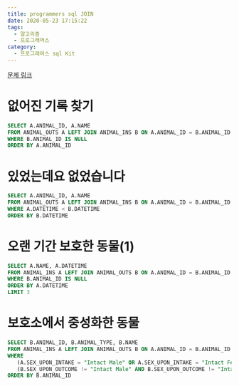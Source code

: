 ```yaml
---
title: programmers sql JOIN
date: 2020-05-23 17:15:22
tags:
  - 알고리즘
  - 프로그래머스
category:
  - 프로그래머스 sql Kit
---
```


[문제 링크](https://programmers.co.kr/learn/courses/30/parts/17046)

# 없어진 기록 찾기

```sql
SELECT A.ANIMAL_ID, A.NAME
FROM ANIMAL_OUTS A LEFT JOIN ANIMAL_INS B ON A.ANIMAL_ID = B.ANIMAL_ID
WHERE B.ANIMAL_ID IS NULL
ORDER BY A.ANIMAL_ID
```

# 있었는데요 없었습니다

```sql
SELECT A.ANIMAL_ID, A.NAME
FROM ANIMAL_OUTS A LEFT JOIN ANIMAL_INS B ON A.ANIMAL_ID = B.ANIMAL_ID
WHERE A.DATETIME < B.DATETIME
ORDER BY B.DATETIME
```

# 오랜 기간 보호한 동물(1)

```sql
SELECT A.NAME, A.DATETIME
FROM ANIMAL_INS A LEFT JOIN ANIMAL_OUTS B ON A.ANIMAL_ID = B.ANIMAL_ID
WHERE B.ANIMAL_ID IS NULL
ORDER BY A.DATETIME
LIMIT 3
```

# 보호소에서 중성화한 동물

```sql
SELECT B.ANIMAL_ID, B.ANIMAL_TYPE, B.NAME
FROM ANIMAL_INS A LEFT JOIN ANIMAL_OUTS B ON A.ANIMAL_ID = B.ANIMAL_ID
WHERE
   (A.SEX_UPON_INTAKE = "Intact Male" OR A.SEX_UPON_INTAKE = "Intact Female") And
   (B.SEX_UPON_OUTCOME != "Intact Male" AND B.SEX_UPON_OUTCOME != "Intact Female")
ORDER BY B.ANIMAL_ID

```
